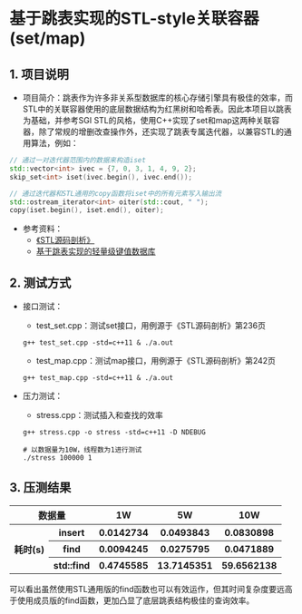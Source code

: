 # 基于跳表实现的STL-style关联容器(set/map)

## 1. 项目说明

+ 项目简介：跳表作为许多非关系型数据库的核心存储引擎具有极佳的效率，而STL中的关联容器使用的底层数据结构为红黑树和哈希表。因此本项目以跳表为基础，并参考SGI STL的风格，使用C++实现了set和map这两种关联容器，除了常规的增删改查操作外，还实现了跳表专属迭代器，以兼容STL的通用算法，例如：

```cpp
// 通过一对迭代器范围内的数据来构造iset
std::vector<int> ivec = {7, 0, 3, 1, 4, 9, 2};
skip_set<int> iset(ivec.begin(), ivec.end());

// 通过迭代器和STL通用的copy函数将iset中的所有元素写入输出流
std::ostream_iterator<int> oiter(std::cout, " ");
copy(iset.begin(), iset.end(), oiter);
```

+ 参考资料：
    + [《STL源码剖析》](https://github.com/tolerious/Programming_learning_resource/blob/master/C%2B%2B/STL%E6%BA%90%E7%A0%81%E5%89%96%E6%9E%90%EF%BC%88%E6%89%B9%E6%B3%A8%E7%89%88%EF%BC%89.pdf)
    + [基于跳表实现的轻量级键值数据库](https://github.com/youngyangyang04/Skiplist-CPP)
    
## 2. 测试方式

+ 接口测试：
    + test\_set.cpp：测试set接口，用例源于《STL源码剖析》第236页
    ```shell
    g++ test_set.cpp -std=c++11 & ./a.out
    ```
    + test\_map.cpp：测试map接口，用例源于《STL源码剖析》第242页
    ```shell
    g++ test_map.cpp -std=c++11 & ./a.out
    ```

+ 压力测试：
    + stress.cpp：测试插入和查找的效率
    ```shell
    g++ stress.cpp -o stress -std=c++11 -D NDEBUG
    
    # 以数据量为10W，线程数为1进行测试
    ./stress 100000 1
    ```

## 3. 压测结果

<table>
<tr>
<th style="text-align:center" colspan="2">数据量</th><th style="text-align:center">1W</th><th style="text-align:center">5W</th><th sytle="text-align:center">10W</th>
</tr>
<tr>
<th rowspan="3">耗时(s)</th><th>insert</th><th>0.0142734</th><th>0.0493843</th><th>0.0830898</th>
</tr>
<tr>
<th>find</th><th>0.0094245</th><th>0.0275795</th><th>0.0471889</th>
</tr>
<tr>
<th>std::find</th><th>0.4745585</th><th>13.7145351</th><th>59.6562138</th>
</tr>
</table>

可以看出虽然使用STL通用版的find函数也可以有效运作，但其时间复杂度要远高于使用成员版的find函数，更加凸显了底层跳表结构极佳的查询效率。
